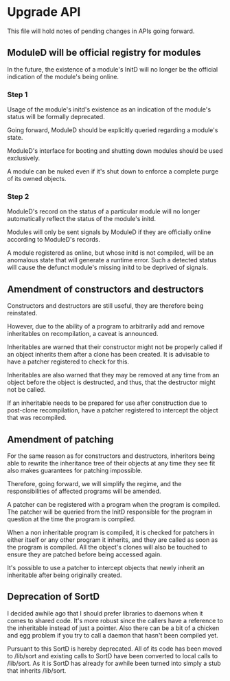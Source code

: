 # Upgrade API

This file will hold notes of pending changes in APIs going forward.

## ModuleD will be official registry for modules

In the future, the existence of a module's InitD will no longer
be the official indication of the module's being online.

### Step 1

Usage of the module's initd's existence as an indication
of the module's status will be formally deprecated.

Going forward, ModuleD should be explicitly queried
regarding a module's state.

ModuleD's interface for booting and shutting down modules
should be used exclusively.

A module can be nuked even if it's shut down to enforce a
complete purge of its owned objects.

### Step 2

ModuleD's record on the status of a particular module
will no longer automatically reflect the status of the
module's initd.

Modules will only be sent signals by ModuleD if they are
officially online according to ModuleD's records.

A module registered as online, but whose initd is not
compiled, will be an anomalous state that will generate a
runtime error.  Such a detected status will cause the
defunct module's missing initd to be deprived of signals.

## Amendment of constructors and destructors

Constructors and destructors are still useful, they are therefore
being reinstated.

However, due to the ability of a program to arbitrarily add and
remove inheritables on recompilation, a caveat is announced.

Inheritables are warned that their constructor might not be
properly called if an object inherits them after a clone has been
created.  It is advisable to have a patcher registered to check
for this.

Inheritables are also warned that they may be removed at any time
from an object before the object is destructed, and thus, that
the destructor might not be called.

If an inheritable needs to be prepared for use after construction
due to post-clone recompilation, have a patcher registered to
intercept the object that was recompiled.

## Amendment of patching

For the same reason as for constructors and destructors,
inheritors being able to rewrite the inheritance tree of their
objects at any time they see fit also makes guarantees for
patching impossible.

Therefore, going forward, we will simplify the regime, and the
responsibilities of affected programs will be amended.

A patcher can be registered with a program when the program is compiled.
The patcher will be queried from the InitD responsible for the program in
question at the time the program is compiled.

When a non inheritable program is compiled, it is checked for patchers in
either itself or any other program it inherits, and they are called as
soon as the program is compiled.  All the object's clones will also be
touched to ensure they are patched before being accessed again.

It's possible to use a patcher to intercept objects that
newly inherit an inheritable after being originally created.

## Deprecation of SortD

I decided awhile ago that I should prefer libraries to daemons
when it comes to shared code.  It's more robust since the callers
have a reference to the inheritable instead of just a pointer. 
Also there can be a bit of a chicken and egg problem if you try
to call a daemon that hasn't been compiled yet.

Pursuant to this SortD is hereby deprecated.  All of its code has
been moved to /lib/sort and existing calls to SortD have been
converted to local calls to /lib/sort.  As it is SortD has
already for awhile been turned into simply a stub that inherits
/lib/sort.
